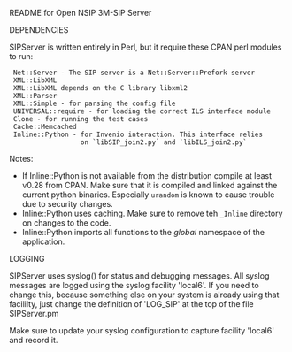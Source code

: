 README for Open NSIP 3M-SIP Server

DEPENDENCIES

SIPServer is written entirely in Perl, but it require these CPAN
perl modules to run:

     Net::Server - The SIP server is a Net::Server::Prefork server
     XML::LibXML
     XML::LibXML depends on the C library libxml2
     XML::Parser
     XML::Simple - for parsing the config file
     UNIVERSAL::require - for loading the correct ILS interface module
     Clone - for running the test cases
     Cache::Memcached
     Inline::Python - for Invenio interaction. This interface relies
                      on `libSIP_join2.py` and `libILS_join2.py`

Notes:

- If Inline::Python is not available from the distribution compile
at least v0.28 from CPAN. Make sure that it is compiled and linked
against the current python binaries. Especially `urandom` is known to
cause trouble due to security changes.
- Inline::Python uses caching. Make sure to remove teh `_Inline`
  directory on changes to the code.
- Inline::Python imports all functions to the _global_ namespace of
  the application.

LOGGING

SIPServer uses syslog() for status and debugging messages.  All
syslog messages are logged using the syslog facility 'local6'.
If you need to change this, because something else on your system
is already using that facililty, just change the definition of
'LOG_SIP' at the top of the file SIPServer.pm

Make sure to update your syslog configuration to capture facility
'local6' and record it.
